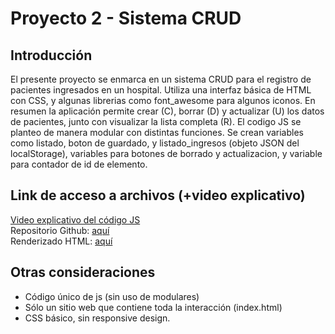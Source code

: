# Proyecto 2 - Sistema CRUD

## Introducción

El presente proyecto se enmarca en un sistema CRUD para el registro de pacientes ingresados en un hospital. Utiliza una interfaz básica de HTML con CSS, y algunas librerias como font_awesome para algunos iconos. En resumen la aplicación permite crear (C), borrar (D) y actualizar (U) los datos de pacientes, junto con visualizar la lista completa (R).
El codigo JS se planteo de manera modular con distintas funciones. Se crean variables como listado, boton de guardado, y listado_ingresos (objeto JSON del localStorage), variables para botones de borrado y actualizacion, y variable para contador de id de elemento. 



## Link de acceso a archivos (+video explicativo)
[Video explicativo del código JS](https://drive.google.com/file/d/1YC7lD3y5XhwnC4n8_wV3Xbi9DggPwhw-/view?usp=sharing)<br>
Repositorio Github: [aquí](https://github.com/juan-cp/E2bootcamp)<br>
Renderizado HTML: [aquí](https://htmlpreview.github.io/?https://github.com/juan-cp/E2bootcamp/blob/main/index.html)


## Otras consideraciones 

- Código único de js (sin uso de modulares)
- Sólo un sitio web que contiene toda la interacción (index.html)
- CSS básico, sin responsive design.
